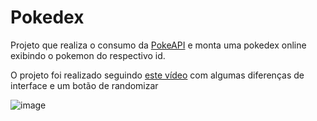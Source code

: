 # Pokedex
Projeto que realiza o consumo da [PokeAPI](https://pokeapi.co/) e monta uma pokedex online exibindo o pokemon do respectivo id.

O projeto foi realizado seguindo [este vídeo](https://youtu.be/SjtdH3dWLa8) com algumas diferenças de interface e um botão de randomizar

![image](https://user-images.githubusercontent.com/102702376/230772445-6fce4681-d61b-4f30-ac63-430cacc9121a.png)
